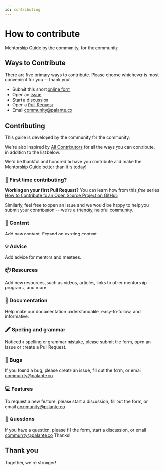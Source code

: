 ```yaml
---
id: contributing
---
```


# How to contribute

Mentorship Guide by the community, for the community.

## Ways to Contribute

There are five primary ways to contribute. Please choose whichever is most convenient for you -- thank you!

- Submit this short [online form](https://forms.gle/uKoCveghB3QymNV69)
- Open an [issue](https://github.com/mentorship-sponsorship/mentorship-guide-docs/issues)
- Start a [discussion](https://github.com/mentorship-sponsorship/mentorship-guide-docs/discussions)
- Open a [Pull Request](https://github.com/mentorship-sponsorship/mentorship-guide-docs)
- Email [community@palante.co](mailto:community@palante.co?subject=Mentorship%20Guide)

## Contributing

This guide is developed by the community for the community.

We're also inspired by [All Contributors](https://allcontributors.org/docs/en/emoji-key) for all the ways you can contribute, in addition to the list below.

We'd be thankful and honored to have you contribute and make the Mentorship Guide better than it is today!

### 🥇 First time contributing?

**Working on your first Pull Request?** You can learn how from this _free_ series [How to Contribute to an Open Source Project on GitHub](https://app.egghead.io/playlists/how-to-contribute-to-an-open-source-project-on-github)

Similarly, feel free to open an issue and we would be happy to help you submit your contribution -- we're a friendly, helpful community.

### 📝 Content

Add new content. Expand on existing content.

### 💡 Advice

Add advice for mentors and mentees.

### 📦 Resources

Add new resources, such as videos, articles, links to other mentorship programs, and more.

### 📖 Documentation

Help make our documentation understandable, easy-to-follow, and informative.

### 🖋 Spelling and grammar

Noticed a spelling or grammar mistake, please submit the form, open an issue or create a Pull Request.

### 🐛 Bugs

If you found a bug, please create an issue, fill out the form, or email community@palante.co

### 💻 Features

To request a new feature, please start a discussion, fill out the form, or email community@palante.co

### 💬 Questions

If you have a question, please fill the form, start a discussion, or email community@palante.co Thanks!

## Thank you

Together, we're stronger!
